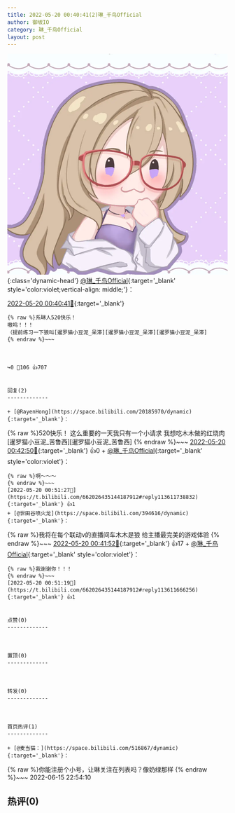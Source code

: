 ```yaml
---
title: 2022-05-20 00:40:41(2)琳_千鸟Official
author: 御坂IO
category: 琳_千鸟Official
layout: post
---
```


![img](/images/c0a88f85ebd0d056f37b114e0748e69556c8b488.jpg){:class='dynamic-head'}
[@琳_千鸟Official](https://space.bilibili.com/1620923329/dynamic){:target='_blank' style='color:violet;vertical-align: middle;'}：

[2022-05-20 00:40:41🔗](https://t.bilibili.com/662026435144187912){:target='_blank'}

~~~
{% raw %}系琳人520快乐！
嗷呜！！！
（提前练习一下狼叫[暹罗猫小豆泥_呆滞][暹罗猫小豆泥_呆滞][暹罗猫小豆泥_呆滞]
{% endraw %}~~~



↪️0 💬106 👍707


回复(2)
-------------

+ [@RayenHong](https://space.bilibili.com/20185970/dynamic){:target='_blank'}：
~~~
{% raw %}520快乐！
这么重要的一天我只有一个小请求 我想吃木木做的红烧肉[暹罗猫小豆泥_苦鲁西][暹罗猫小豆泥_苦鲁西]
{% endraw %}~~~
[2022-05-20 00:42:50🔗](https://t.bilibili.com/662026435144187912#reply113610865984){:target='_blank'} 👍0
    + [@琳_千鸟Official](https://space.bilibili.com/1620923329/dynamic){:target='_blank' style='color:violet'}：
~~~
{% raw %}啊～～～
{% endraw %}~~~
[2022-05-20 00:51:27🔗](https://t.bilibili.com/662026435144187912#reply113611738832){:target='_blank'} 👍1
+ [@世田谷喷火龙](https://space.bilibili.com/394616/dynamic){:target='_blank'}：
~~~
{% raw %}我将在每个联动v的直播间车木木是狼 给主播最完美的游戏体验
{% endraw %}~~~
[2022-05-20 00:41:52🔗](https://t.bilibili.com/662026435144187912#reply113610898368){:target='_blank'} 👍17
    + [@琳_千鸟Official](https://space.bilibili.com/1620923329/dynamic){:target='_blank' style='color:violet'}：
~~~
{% raw %}我谢谢你！！！
{% endraw %}~~~
[2022-05-20 00:51:19🔗](https://t.bilibili.com/662026435144187912#reply113611666256){:target='_blank'} 👍1


点赞(0)
-------------



置顶(0)
-------------



转发(0)
-------------



首页热评(1)
-------------

+ [@麦当猫：](https://space.bilibili.com/516867/dynamic){:target='_blank'}：
~~~
{% raw %}你能注册个小号，让琳关注在列表吗？像奶绿那样
{% endraw %}~~~
2022-06-15 22:54:10


热评(0)
-------------



